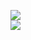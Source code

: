 [![](https://img.shields.io/badge/Made%20With-Github%20Spray-lightgrey.svg?style=for-the-badge&logo=github)](https://github.com/Annihil/github-spray#16447)  
[![](https://i.imgur.com/2DrTn0Z.gif)](https://github.com/Annihil/github-spray)